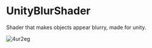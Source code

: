 # UnityBlurShader
Shader that makes objects appear blurry, made for unity.

![4ur2eg](https://user-images.githubusercontent.com/44032886/105422283-84cd7e00-5c54-11eb-948b-90e46bff7517.gif)
